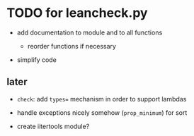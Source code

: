 TODO for leancheck.py
=====================

* add documentation to module and to all functions
	- reorder functions if necessary

* simplify code

later
-----

* `check`: add `types=` mechanism in order to support lambdas

* handle exceptions nicely somehow (`prop_minimum`) for sort

* create iitertools module?
